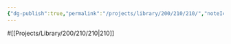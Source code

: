 ```yaml
---
{"dg-publish":true,"permalink":"/projects/library/200/210/210/","noteIcon":"0","created":"2024-02-05T12:35:22.267+09:00","updated":"2024-02-05T12:47:45.236+09:00"}
---
```


#[[Projects/Library/200/210/210\|210]]